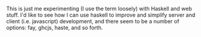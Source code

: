 This is just me experimenting (I use the term loosely) with Haskell
and web stuff. I'd like to see how I can use haskell to improve and
simplify server and client (i.e. javascript) development, and there
seem to be a number of options: fay, ghcjs, haste, and so forth.
